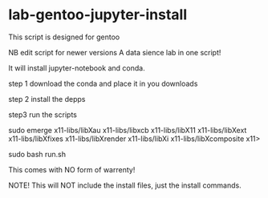 # lab-gentoo-jupyter-install
This script is designed for gentoo

NB edit script for newer versions
A data sience lab in one script!

It will install jupyter-notebook and conda.

step 1 download the conda and place it in you downloads

step 2 install the depps
 
step3 run the scripts

sudo emerge x11-libs/libXau x11-libs/libxcb x11-libs/libX11 x11-libs/libXext x11-libs/libXfixes x11-libs/libXrender x11-libs/libXi x11-libs/libXcomposite x11>

sudo bash run.sh


This comes with NO form of warrenty!

NOTE! This will NOT include the install files, just the install commands. 
